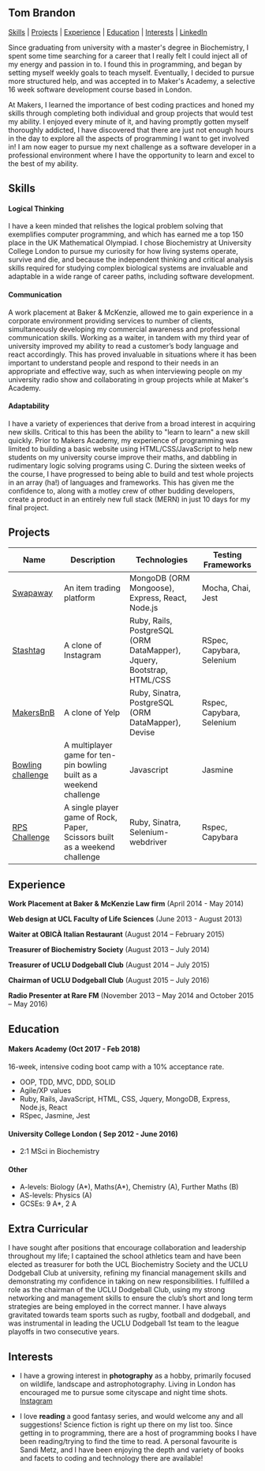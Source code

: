 ## Tom Brandon

[Skills](#skills) | [Projects](#projects) | [Experience](#experience) | [Education](#education) | [Interests](#interests) | [LinkedIn](https://www.linkedin.com/in/tom-brandon-a22a03128/)

Since graduating from university with a master's degree in Biochemistry, I spent some time searching for a career that I really felt I could inject all of my energy and passion in to. I found this in programming, and began by setting myself weekly goals to teach myself. Eventually, I decided to pursue more structured help, and was accepted in to Maker's Academy, a selective 16 week software development course based in London.

At Makers, I learned the importance of best coding practices and honed my skills through completing both individual and group projects that would test my ability. I enjoyed every minute of it, and having promptly gotten myself thoroughly addicted, I have discovered that there are just not enough hours in the day to explore all the aspects of programming I want to get involved in! I am now eager to pursue my next challenge as a software developer in a professional environment where I have the opportunity to learn and excel to the best of my ability.


## Skills

#### Logical Thinking

I have a keen minded that relishes the logical problem solving that exemplifies computer programming, and which has earned me a top 150 place in the UK Mathematical Olympiad. I chose Biochemistry at University College London to pursue my curiosity for how living systems operate, survive and die, and because the independent thinking and critical analysis skills required for studying complex biological systems are invaluable and adaptable in a wide range of career paths, including software development.


#### Communication

 A work placement at Baker & McKenzie, allowed me to gain experience in a corporate environment providing services to number of clients, simultaneously developing my commercial awareness and professional communication skills. Working as a waiter, in tandem with my third year of university improved my ability to read a customer’s body language and react accordingly. This has proved invaluable in situations where it has been important to understand people and respond to their needs in an appropriate and effective way, such as when interviewing people on my university radio show and collaborating in group projects while at Maker's Academy.


#### Adaptability

I have a variety of experiences that derive from a broad interest in acquiring new skills. Critical to this has been the ability to "learn to learn" a new skill quickly. Prior to Makers Academy, my experience of programming was limited to building a basic website using HTML/CSS/JavaScript to help new students on my university course improve their maths, and  dabbling in rudimentary logic solving programs using C. During the sixteen weeks of the course, I have progressed to being able to build and test whole projects in an array (ha!) of languages and frameworks. This has given me the confidence to, along with a motley crew of other budding developers, create a product in an entirely new full stack (MERN) in just 10 days for my final project.


## Projects
Name | Description | Technologies | Testing Frameworks
---| --- | --- | --- |
[Swapaway](https://github.com/Mnargh/Swapaway) | An item trading platform | MongoDB (ORM Mongoose), Express, React, Node.js | Mocha, Chai, Jest  
[Stashtag](https://github.com/Mnargh/Stashtag) | A clone of Instagram | Ruby, Rails, PostgreSQL (ORM DataMapper), Jquery, Bootstrap, HTML/CSS | RSpec, Capybara, Selenium
[MakersBnB](https://github.com/Mnargh/MakersBnB) | A clone of Yelp | Ruby, Sinatra, PostgreSQL (ORM DataMapper), Devise| Rspec, Capybara, Selenium
[Bowling challenge](https://github.com/Mnargh/bowling-challenge)  | A multiplayer game for ten-pin bowling built as a weekend challenge | Javascript| Jasmine
[RPS Challenge](https://github.com/Mnargh/rps-challenge) | A single player game of Rock, Paper, Scissors built as a weekend challenge | Ruby, Sinatra, Selenium-webdriver | Rspec, Capybara


## Experience

**Work Placement at Baker & McKenzie Law firm** (April 2014 - May 2014)

**Web design at UCL Faculty of Life Sciences** (June 2013 - August 2013)

**Waiter at OBICÀ Italian Restaurant** (August 2014 – February 2015)

**Treasurer of Biochemistry Society** (August 2013 – July 2014)

**Treasurer of UCLU Dodgeball Club** (August 2014 – July 2015)

**Chairman of UCLU Dodgeball Club**	(August 2015 – July 2016)

**Radio Presenter at Rare FM** (November 2013 – May 2014 and October 2015 – May 2016)

## Education

#### Makers Academy (Oct 2017 - Feb 2018)
16-week, intensive coding boot camp with a 10% acceptance rate.

- OOP, TDD, MVC, DDD, SOLID
- Agile/XP values
- Ruby, Rails, JavaScript, HTML, CSS, Jquery, MongoDB, Express, Node.js, React
- RSpec, Jasmine, Jest

#### University College London ( Sep 2012 - June 2016)

* 2:1 MSci in Biochemistry

#### Other
* A-levels: Biology (A*), Maths(A*), Chemistry (A), Further Maths (B)
* AS-levels: Physics (A)
* GCSEs: 9 A*, 2 A


## Extra Curricular

I have sought after positions that encourage collaboration and leadership throughout my life; I captained the school athletics team and have been elected as treasurer for both the UCL Biochemistry Society and the UCLU Dodgeball Club at university, refining my financial management skills and demonstrating my confidence in taking on new responsibilities. I fulfilled a role as the chairman of the UCLU Dodgeball Club, using my strong networking and management skills to ensure the club’s short and long term strategies are being employed in the correct manner. I have always gravitated towards team sports such as rugby, football and dodgeball, and was instrumental in leading the UCLU Dodgeball 1st team to the league playoffs in two consecutive years.


## Interests
- I have a growing interest in **photography** as a hobby, primarily focused on wildlife, landscape and astrophotography. Living in London has encouraged me to pursue some cityscape and night time shots. [Instagram](https://www.instagram.com/mnarghy/)

- I love **reading** a good fantasy series, and would welcome any and all suggestions! Science fiction is right up there on my list too. Since getting in to programming, there are a host of programming books I have been reading/trying to find the time to read. A personal favourite is Sandi Metz, and I have been enjoying the depth and variety of books and facets to coding and technology there are available!
